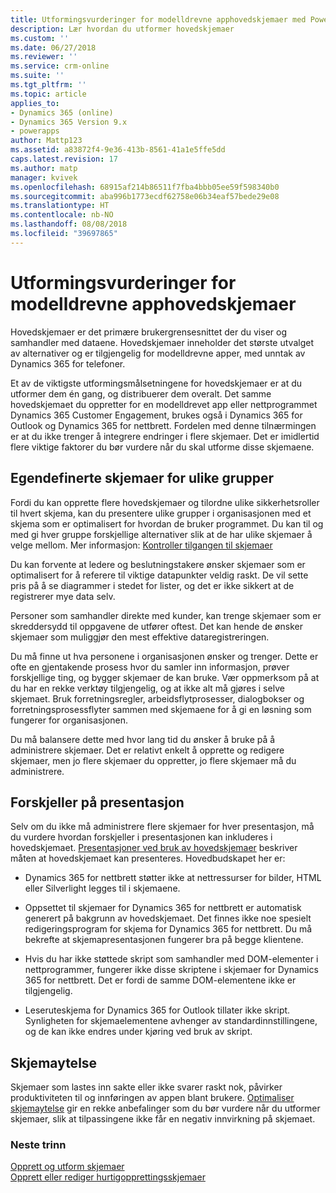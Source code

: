 ```yaml
---
title: Utformingsvurderinger for modelldrevne apphovedskjemaer med PowerApps | MicrosoftDocs
description: Lær hvordan du utformer hovedskjemaer
ms.custom: ''
ms.date: 06/27/2018
ms.reviewer: ''
ms.service: crm-online
ms.suite: ''
ms.tgt_pltfrm: ''
ms.topic: article
applies_to:
- Dynamics 365 (online)
- Dynamics 365 Version 9.x
- powerapps
author: Mattp123
ms.assetid: a83872f4-9e36-413b-8561-41a1e5ffe5dd
caps.latest.revision: 17
ms.author: matp
manager: kvivek
ms.openlocfilehash: 68915af214b86511f7fba4bbb05ee59f598340b0
ms.sourcegitcommit: aba996b1773ecdf62758e06b34eaf57bede29e08
ms.translationtype: HT
ms.contentlocale: nb-NO
ms.lasthandoff: 08/08/2018
ms.locfileid: "39697865"
---
```

# <a name="design-considerations-for-model-driven-app-main-forms"></a>Utformingsvurderinger for modelldrevne apphovedskjemaer

Hovedskjemaer er det primære brukergrensesnittet der du viser og samhandler med dataene. Hovedskjemaer inneholder det største utvalget av alternativer og er tilgjengelig for modelldrevne apper, med unntak av Dynamics 365 for telefoner.  
  
 Et av de viktigste utformingsmålsetningene for hovedskjemaer er at du utformer dem én gang, og distribuerer dem overalt. Det samme hovedskjemaet du oppretter for en modelldrevet app eller nettprogrammet Dynamics 365 Customer Engagement, brukes også i Dynamics 365 for Outlook og Dynamics 365 for nettbrett. Fordelen med denne tilnærmingen er at du ikke trenger å integrere endringer i flere skjemaer. Det er imidlertid flere viktige faktorer du bør vurdere når du skal utforme disse skjemaene.  
  
<a name="BKMK_CustomFormsForGroups"></a>   

## <a name="custom-forms-for-different-groups"></a>Egendefinerte skjemaer for ulike grupper  
 Fordi du kan opprette flere hovedskjemaer og tilordne ulike sikkerhetsroller til hvert skjema, kan du presentere ulike grupper i organisasjonen med et skjema som er optimalisert for hvordan de bruker programmet. Du kan til og med gi hver gruppe forskjellige alternativer slik at de har ulike skjemaer å velge mellom. Mer informasjon: [Kontroller tilgangen til skjemaer](control-access-forms.md)  
  
 Du kan forvente at ledere og beslutningstakere ønsker skjemaer som er optimalisert for å referere til viktige datapunkter veldig raskt. De vil sette pris på å se diagrammer i stedet for lister, og det er ikke sikkert at de registrerer mye data selv.  
  
 Personer som samhandler direkte med kunder, kan trenge skjemaer som er skreddersydd til oppgavene de utfører oftest. Det kan hende de ønsker skjemaer som muliggjør den mest effektive dataregistreringen.  
  
 Du må finne ut hva personene i organisasjonen ønsker og trenger. Dette er ofte en gjentakende prosess hvor du samler inn informasjon, prøver forskjellige ting, og bygger skjemaer de kan bruke. Vær oppmerksom på at du har en rekke verktøy tilgjengelig, og at ikke alt må gjøres i selve skjemaet. Bruk forretningsregler, arbeidsflytprosesser, dialogbokser og forretningsprosessflyter sammen med skjemaene for å gi en løsning som fungerer for organisasjonen.  
  
 Du må balansere dette med hvor lang tid du ønsker å bruke på å administrere skjemaer. Det er relativt enkelt å opprette og redigere skjemaer, men jo flere skjemaer du oppretter, jo flere skjemaer må du administrere.  
  
<a name="BKMK_PresentationDifferences"></a>   
## <a name="presentation-differences"></a>Forskjeller på presentasjon  
 Selv om du ikke må administrere flere skjemaer for hver presentasjon, må du vurdere hvordan forskjeller i presentasjonen kan inkluderes i hovedskjemaet. [Presentasjoner ved bruk av hovedskjemaer](main-form-presentations.md) beskriver måten at hovedskjemaet kan presenteres. Hovedbudskapet her er:  
  
- Dynamics 365 for nettbrett støtter ikke at nettressurser for bilder, HTML eller Silverlight legges til i skjemaene.  
  
-   Oppsettet til skjemaer for Dynamics 365 for nettbrett er automatisk generert på bakgrunn av hovedskjemaet. Det finnes ikke noe spesielt redigeringsprogram for skjema for Dynamics 365 for nettbrett. Du må bekrefte at skjemapresentasjonen fungerer bra på begge klientene.  
  
-   Hvis du har ikke støttede skript som samhandler med DOM-elementer i nettprogrammer, fungerer ikke disse skriptene i skjemaer for Dynamics 365 for nettbrett. Det er fordi de samme DOM-elementene ikke er tilgjengelig.  
  
- Leseruteskjema for Dynamics 365 for Outlook tillater ikke skript. Synligheten for skjemaelementene avhenger av standardinnstillingene, og de kan ikke endres under kjøring ved bruk av skript.  
  
<a name="BKMK_FormPerformance"></a>   
## <a name="form-performance"></a>Skjemaytelse  
 Skjemaer som lastes inn sakte eller ikke svarer raskt nok, påvirker produktiviteten til og innføringen av appen blant brukere. [Optimaliser skjemaytelse](optimize-form-performance.md) gir en rekke anbefalinger som du bør vurdere når du utformer skjemaer, slik at tilpassingene ikke får en negativ innvirkning på skjemaet.  
  
### <a name="next-steps"></a>Neste trinn 
 [Opprett og utform skjemaer](create-design-forms.md)    
 [Opprett eller rediger hurtigopprettingsskjemaer](create-edit-quick-create-forms.md)   

 
